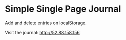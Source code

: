 # Simple Single Page Journal

Add and delete entries on localStorage.

Visit the journal: http://52.88.158.156